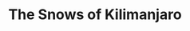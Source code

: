 ---
layout: film

excerpt: Writer Harry Street reflects on his life as he lies dying from an infection while on safari in the shadow of Mount Kilamanjaro.
title: The Snows of Kilimanjaro
runtime: 114
genre: 
- Adventure
- Drama
- Romance 
silent: no
decade: 1950s
recommended: yes
image:  /feature-images/The-Snows-of-Kilimanjaro-1952.jpg
video: https://www.youtube.com/embed/LQvLOUYtijk?rel=0&amp;controls=0&amp;showinfo=0
synopsis: Writer Harry Street reflects on his life as he lies dying from an infection while on safari in the shadow of Mount Kilamanjaro.
director: 
- Henry King
- Roy Ward Baker
year: 1952
country: USA
language: 
- English
- French
- Spanish
cast:
- Gregory Peck
- Susan Hayward
- Ava Gardner
imdb: http://www.imdb.com/title/tt0045162/?ref_=fn_al_tt_1

--- 